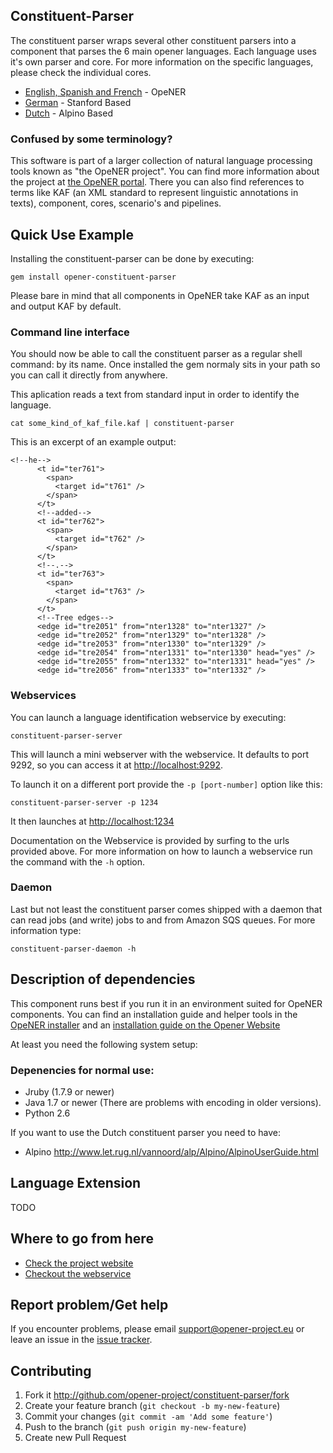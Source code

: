Constituent-Parser
------------------

The constituent parser wraps several other constituent parsers into a component that parses the 6 main opener languages. Each language uses it's own parser and core. For more information on the specific languages, please check the individual cores.

* [English, Spanish and French](https://github.com/opener-project/constituent-parser-base) - OpeNER
* [German](https://github.com/opener-project/constituent-parser-de) - Stanford Based
* [Dutch](https://github.com/opener-project/constituent-parser-nl-) - Alpino Based


### Confused by some terminology?

This software is part of a larger collection of natural language processing tools known as "the OpeNER project". You can find more information about the project at [the OpeNER portal](http://opener-project.github.io). There you can also find references to terms like KAF (an XML standard to represent linguistic annotations in texts), component, cores, scenario's and pipelines.

Quick Use Example
-----------------

Installing the constituent-parser can be done by executing:

    gem install opener-constituent-parser

Please bare in mind that all components in OpeNER take KAF as an input and output KAF by default.

### Command line interface

You should now be able to call the constituent parser as a regular shell command: by its name. Once installed the gem normaly sits in your path so you can call it directly from anywhere.

This aplication reads a text from standard input in order to identify the language.

    cat some_kind_of_kaf_file.kaf | constituent-parser


This is an excerpt of an example output:

```
<!--he-->
      <t id="ter761">
        <span>
          <target id="t761" />
        </span>
      </t>
      <!--added-->
      <t id="ter762">
        <span>
          <target id="t762" />
        </span>
      </t>
      <!--.-->
      <t id="ter763">
        <span>
          <target id="t763" />
        </span>
      </t>
      <!--Tree edges-->
      <edge id="tre2051" from="nter1328" to="nter1327" />
      <edge id="tre2052" from="nter1329" to="nter1328" />
      <edge id="tre2053" from="nter1330" to="nter1329" />
      <edge id="tre2054" from="nter1331" to="nter1330" head="yes" />
      <edge id="tre2055" from="nter1332" to="nter1331" head="yes" />
      <edge id="tre2056" from="nter1333" to="nter1332" />

```

### Webservices

You can launch a language identification webservice by executing:

    constituent-parser-server

This will launch a mini webserver with the webservice. It defaults to port 9292, so you can access it at <http://localhost:9292>.

To launch it on a different port provide the `-p [port-number]` option like this:

    constituent-parser-server -p 1234

It then launches at <http://localhost:1234>

Documentation on the Webservice is provided by surfing to the urls provided above. For more information on how to launch a webservice run the command with the ```-h``` option.

### Daemon

Last but not least the constituent parser comes shipped with a daemon that can read jobs (and write) jobs to and from Amazon SQS queues. For more information type:

    constituent-parser-daemon -h


Description of dependencies
---------------------------

This component runs best if you run it in an environment suited for OpeNER components. You can find an installation guide and helper tools in the [OpeNER installer](https://github.com/opener-project/opener-installer) and an
[installation guide on the Opener Website](http://opener-project.github.io/getting-started/how-to/local-installation.html)

At least you need the following system setup:

### Depenencies for normal use:

* Jruby (1.7.9 or newer)
* Java 1.7 or newer (There are problems with encoding in older versions).
* Python 2.6

If you want to use the Dutch constituent parser you need to have:

* Alpino <http://www.let.rug.nl/vannoord/alp/Alpino/AlpinoUserGuide.html>

Language Extension
------------------

  TODO


Where to go from here
---------------------

* [Check the project website](http://opener-project.github.io)
* [Checkout the webservice](http://opener.olery.com/constituent-parser)

Report problem/Get help
-----------------------

If you encounter problems, please email support@opener-project.eu or leave an issue in the 
[issue tracker](https://github.com/opener-project/constituent-parser/issues).


Contributing
------------

1. Fork it <http://github.com/opener-project/constituent-parser/fork>
2. Create your feature branch (`git checkout -b my-new-feature`)
3. Commit your changes (`git commit -am 'Add some feature'`)
4. Push to the branch (`git push origin my-new-feature`)
5. Create new Pull Request


